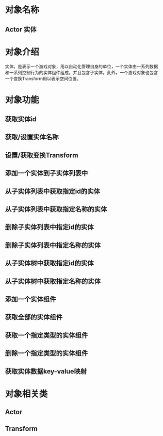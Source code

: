# 对象名称
## Actor 实体

# 对象介绍
实体，是表示一个游戏对象，用以自动化管理自身的单位，一个实体由一系列数据和一系列控制行为的实体组件组成，并且包含子实体。此外，一个游戏对象也包含一个变换Transform用以表示空间位置。

# 对象功能

## 获取实体id
## 获取/设置实体名称

## 设置/获取变换Transform
## 添加一个实体到子实体列表中

## 从子实体列表中获取指定id的实体
## 从子实体列表中获取指定名称的实体
## 删除子实体列表中指定id的实体
## 删除子实体列表中指定名称的实体
## 从子实体树中获取指定id的实体
## 从子实体树中获取指定名称的实体

## 添加一个实体组件
## 获取全部的实体组件
## 获取一个指定类型的实体组件
## 删除一个指定类型的实体组件

## 获取实体数据key-value映射

# 对象相关类
## Actor
## Transform